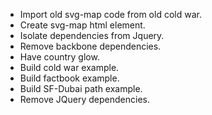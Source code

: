 * Import old svg-map code from old cold war.
* Create svg-map html element.
* Isolate dependencies from Jquery.
* Remove backbone dependencies.
* Have country glow.
* Build cold war example.
* Build factbook example.
* Build SF-Dubai path example.
* Remove JQuery dependencies.
